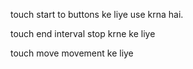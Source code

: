 touch start to buttons ke liye use krna hai.

touch end interval stop krne ke liye

touch move movement ke liye